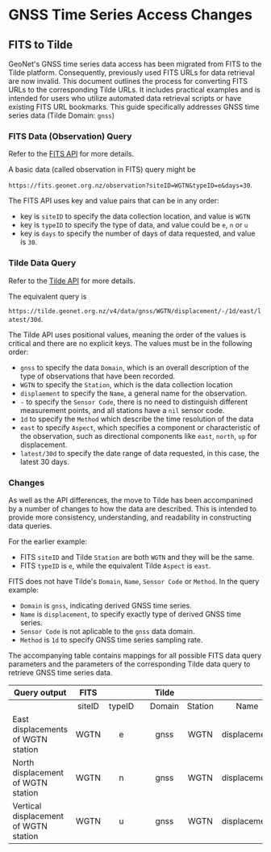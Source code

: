 # GNSS Time Series Access Changes

## FITS to Tilde

GeoNet's GNSS time series data access has been migrated from FITS to the Tilde platform. Consequently, previously used FITS URLs for data retrieval are now invalid. This document outlines the process for converting FITS URLs to the corresponding Tilde URLs. It includes practical examples and is intended for users who utilize automated data retrieval scripts or have existing FITS URL bookmarks. This guide specifically addresses GNSS time series data (Tilde Domain: `gnss`)

### FITS Data (Observation) Query

Refer to the [FITS API](https://fits.geonet.org.nz/api-docs/endpoint/observation) for more details.

A basic data (called observation in FITS) query might be

`https://fits.geonet.org.nz/observation?siteID=WGTN&typeID=e&days=30`.

The FITS API uses key and value pairs that can be in any order:
- key is `siteID` to specify the data collection location, and value is `WGTN`
- key is `typeID` to specify the type of data, and value could be  `e`, `n` or `u`
- key is `days` to specify the number of days of data requested, and value is `30`.

### Tilde Data Query

Refer to the [Tilde API](https://tilde.geonet.org.nz/v4/api-docs/endpoint/data) for more details.

The equivalent query is

`https://tilde.geonet.org.nz/v4/data/gnss/WGTN/displacement/-/1d/east/latest/30d`.

The Tilde API uses positional values, meaning the order of the values is critical and there are no explicit keys. The values must be in the following order:

- `gnss` to specify the data `Domain`, which is an overall description of the type of observations that have been recorded.
- `WGTN` to specify the `Station`, which is the data collection location
- `displaement` to specify the `Name`, a general name for the observation.
- `-` to specify the `Sensor Code`, there is no need to distinguish different measurement points, and all stations have a `nil` sensor code.
- `1d` to specify the `Method` which describe the time resolution of the data
- `east` to specify `Aspect`, which specifies a component or characteristic of the observation, such as directional components like `east`, `north`, `up` for displacement.
- `latest/30d` to specify the date range of data requested, in this case, the latest 30 days.

### Changes

As well as the API differences, the move to Tilde has been accompanined by a number of changes to how the data are described. This is intended to provide more consistency, understanding, and readability in constructing data queries.

For the earlier example:
- FITS `siteID` and Tilde `Station` are both `WGTN` and they will be the same.
- FITS `typeID` is `e`, while the equivalent Tilde `Aspect` is `east`.

FITS does not have Tilde's `Domain`, `Name`, `Sensor Code` or `Method`. In the query example:
- `Domain` is `gnss`, indicating derived GNSS time series.
- `Name` is `displacement`, to specify exactly type of derived GNSS time series. 
- `Sensor Code` is not aplicable to the `gnss` data domain.
- `Method` is `1d` to specify GNSS time series sampling rate.


The accompanying table contains mappings for all possible FITS data query parameters and the parameters of the corresponding Tilde data query to retrieve GNSS time series data.

| Query output                |  FITS  |        |   |  Tilde |         |              |            |        |        |
|-----------------------|:------:|:------:|:-:|:------:|:-------:|:------------:|:----------:|:------:|:------:|
|                       | siteID | typeID |   | Domain | Station |     Name     | SensorCode | Method | Aspect |
| East displacements of WGTN station   |  WGTN  |    e   |   |  gnss  |   WGTN  | displacement |      -     |   1d   |  east  |
| North displacement of WGTN station    |  WGTN  |    n   |   |  gnss  |   WGTN  | displacement |      -     |   1d   |  north |
| Vertical displacement of WGTN station |  WGTN  |    u   |   |  gnss  |   WGTN  | displacement |      -     |   1d   |   up   |